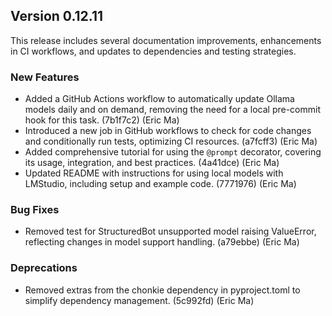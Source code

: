 ## Version 0.12.11

This release includes several documentation improvements, enhancements in CI workflows, and updates to dependencies and testing strategies.

### New Features

- Added a GitHub Actions workflow to automatically update Ollama models daily and on demand, removing the need for a local pre-commit hook for this task. (7b1f7c2) (Eric Ma)
- Introduced a new job in GitHub workflows to check for code changes and conditionally run tests, optimizing CI resources. (a7fcff3) (Eric Ma)
- Added comprehensive tutorial for using the `@prompt` decorator, covering its usage, integration, and best practices. (4a41dce) (Eric Ma)
- Updated README with instructions for using local models with LMStudio, including setup and example code. (7771976) (Eric Ma)

### Bug Fixes

- Removed test for StructuredBot unsupported model raising ValueError, reflecting changes in model support handling. (a79ebbe) (Eric Ma)

### Deprecations

- Removed extras from the chonkie dependency in pyproject.toml to simplify dependency management. (5c992fd) (Eric Ma)
